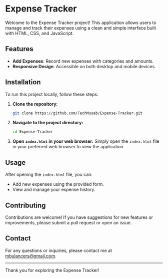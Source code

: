 # Expense Tracker

Welcome to the Expense Tracker project! This application allows users to manage and track their expenses using a clean and simple interface built with HTML, CSS, and JavaScript.

## Features

- **Add Expenses**: Record new expenses with categories and amounts.
- **Responsive Design**: Accessible on both desktop and mobile devices.

## Installation

To run this project locally, follow these steps:

1. **Clone the repository:**
    ```sh
    git clone https://github.com/TechMusab/Expense-Tracker.git
    ```
2. **Navigate to the project directory:**
    ```sh
    cd Expense-Tracker
    ```
3. **Open `index.html` in your web browser:**
    Simply open the `index.html` file in your preferred web browser to view the application.

## Usage

After opening the `index.html` file, you can:
- Add new expenses using the provided form.
- View and manage your expense history.

## Contributing

Contributions are welcome! If you have suggestions for new features or improvements, please submit a pull request or open an issue.

## Contact

For any questions or inquiries, please contact me at [mbulancers@gmail.com](mailto:mbulancers@gmail.com).

---

Thank you for exploring the Expense Tracker!
